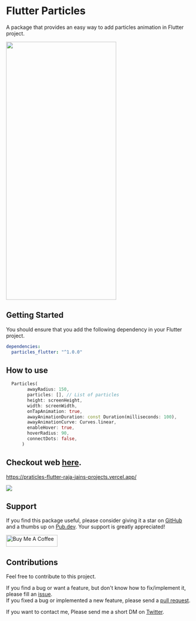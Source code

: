 # Flutter Particles
A package that provides an easy way to add particles animation in Flutter project.

<p>
    <img src="https://github.com/rajajain08/readme_data/blob/master/flutter_particles/mob.gif?raw=true" width=300px height=700px/>
</p>

## Getting Started

You should ensure that you add the following dependency in your Flutter project.

```yaml
dependencies:
  particles_flutter: "^1.0.0"
```

## How to use

```dart
  Particles(
        awayRadius: 150,
        particles: [], // List of particles
        height: screenHeight,
        width: screenWidth,
        onTapAnimation: true,
        awayAnimationDuration: const Duration(milliseconds: 100),
        awayAnimationCurve: Curves.linear,
        enableHover: true,
        hoverRadius: 90,
        connectDots: false,
      )

```

## Checkout web [here](https://praticles-flutter-raja-jains-projects.vercel.app/).
https://praticles-flutter-raja-jains-projects.vercel.app/
<p>
    <img src="https://github.com/rajajain08/readme_data/blob/master/flutter_particles/web.gif?raw=true"/>
</p>


## Support
If you find this package useful, please consider giving it a star on [GitHub](https://github.com/rajajain08/particles_flutter) and a thumbs up on [Pub.dev](https://pub.dev/packages/particles_flutter). Your support is greatly appreciated!

<a href="https://www.buymeacoffee.com/rajajain08" target="_blank"><img src="https://cdn.buymeacoffee.com/buttons/default-orange.png" alt="Buy Me A Coffee" height="32" width="140"></a>

## Contributions

Feel free to contribute to this project.

If you find a bug or want a feature, but don't know how to fix/implement it, please fill an [issue](https://github.com/rajajain08/particles_flutter/issues).  
If you fixed a bug or implemented a new feature, please send a [pull request](https://github.com/rajajain08/particles_flutter/pulls).

If you want to contact me, Please send me a short DM on [Twitter](https://twitter.com/rajajain08).


